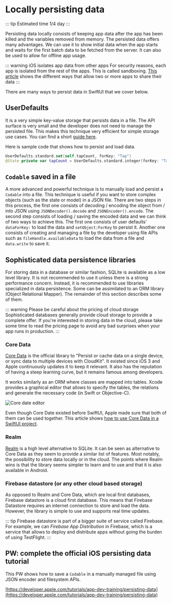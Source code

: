 # Locally persisting data

::: tip Estimated time
1/4 day
:::

Persisting data locally consists of keeping app data after the app has been killed and the variables removed from memory.
The persisted data offers many advantages.
We can use it to show initial data when the app starts and waits for the first batch data to be fetched from the server.
It can also be used to allow for offline app usage.

::: warning iOS isolates app data from other apps
For security reasons, each app is isolated from the rest of the apps.
This is called sandboxing.
[This article](https://medium.com/@dinesh.kachhot/different-ways-to-share-data-between-apps-de75a0a46d4a) shows the different ways that allow two or more apps to share their data
:::

There are many ways to persist data in SwiftUI that we cover below.

## UserDefaults

It is a very simple key-value storage that persists data in a file.
The API surface is very small and the developer does not need to manage the persisted file.
This makes this technique very efficient for simple storage use cases.
You can find a short [guide here](https://www.hackingwithswift.com/books/ios-swiftui/storing-user-settings-with-userdefaults).

Here is sample code that shows how to persist and load data.

```swift
UserDefaults.standard.set(self.tapCount, forKey: "Tap")
@State private var tapCount = UserDefaults.standard.integer(forKey: "Tap")
```

## `Codable` saved in a file

A more advanced and powerful technique is to manually load and persist a `Codable` into a file.
This technique is useful if you want to store complex objects (such as the state or model) in a JSON file.
There are two steps in this process, the first one consists of decoding / encoding the object from / into JSON using `JSONDecoder().decode` and `JSONEncoder().encode`.
The second step consists of loading / saving the encoded data and we can think of two ways to achieve this.
The first one consists of user defaults' `dataForKey:` to load the data and `setObject:ForKey` to persist it.
Another one consists of creating and managing a file by the developer using file APIs such as `fileHandle.availableData` to load the data from a file and `data.write` to save it.

## Sophisticated data persistence libraries

For storing data in a database or similar fashion, SQLite is available as a low level library.
It is not recommended to use it unless there is a strong performance concern.
Instead, it is recommended to use libraries specialized in data persistence. Some can be assimilated to an ORM library (Object Relational Mapper).
The remainder of this section describes some of them.

::: warning Please be careful about the pricing of cloud storage
Sophisticated databases generally provide cloud storage to provide a complete offer.
If you're interested in storing data in the cloud, please take some time to read the pricing page to avoid any bad surprises when your app runs in production.
:::

### Core Data

[Core Data](https://developer.apple.com/documentation/coredata) is the official library to "Persist or cache data on a single device, or sync data to multiple devices with CloudKit".
It existed since iOS 3 and Apple continuously updates it to keep it relevant.
It also has the reputation of having a steep learning curve, but it remains famous among developers.

It works similarly as an ORM where classes are mapped into tables.
Xcode provides a graphical editor that allows to specify the tables, the relations and generate the necessary code (in Swift or Objective-C).

![Core date editor](https://docs-assets.developer.apple.com/published/fbb9767e96/rendered2x-1622022015.png)

Even though Core Date existed before SwiftUI, Apple made sure that both of them can be used together.
This article shows [how to use Core Data in a SwiftUI project](https://www.hackingwithswift.com/books/ios-swiftui/how-to-combine-core-data-and-swiftui).

### Realm

[Realm](https://realm.io/) is a high level alternative to SQLite.
It can be seen as alternative to Core Data as they seem to provide a similar list of features.
Most notably, the possibility to store data locally or in the cloud.
The points where Realm wins is that the library seems simpler to learn and to use and that it is also available in Android.

### Firebase datastore (or any other cloud based storage)

As opposed to Realm and Core Data, which are local first databases, Firebase datastore is a cloud first database.
This means that Firebase Datastore requires an internet connection to store and load the data.
However, the library is simple to use and supports real time updates.

::: tip
Firebase datastore is part of a bigger suite of service called Firebase.
For example, we can *Firebase App Distribution* in Firebase, which is a service that allows to deploy and distribute apps without going the burden of using TestFlight.
:::

## PW: complete the official iOS persisting data tutorial

This PW shows how to save a `Codable` in a manually managed file using JSON encoder and filesystem APIs.

[https://developer.apple.com/tutorials/app-dev-training/persisting-data](https://developer.apple.com/tutorials/app-dev-training/persisting-data)
